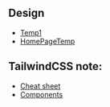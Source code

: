 ## Design
 - [Temp1](https://dribbble.com/shots/15111239-Landing-page-WIP)
 - [HomePageTemp](https://twitter.com/farhadalsami/status/1437105074736545795/photo/1)

## TailwindCSS note:
 - [Cheat sheet](https://nerdcave.com/tailwind-cheat-sheet)
 - [Components](https://tailwindui.com/components/preview)